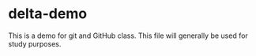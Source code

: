 # delta-demo
This is a demo for git and GitHub class.
This file will generally  be used for study purposes.
